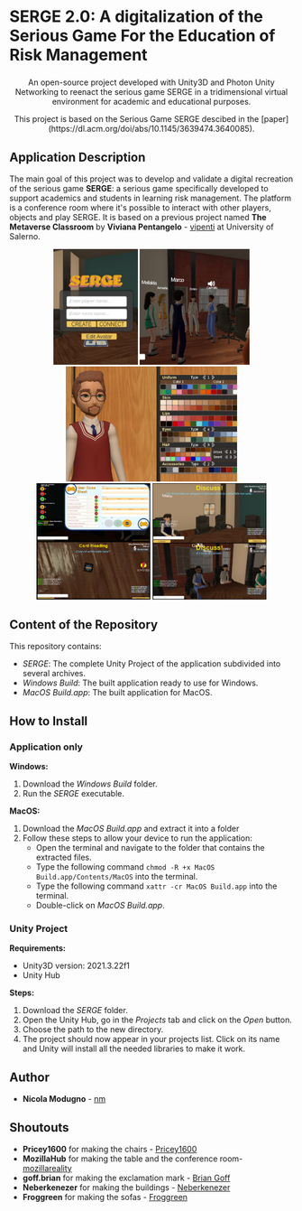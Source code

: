 # SERGE 2.0: A digitalization of the Serious Game For the Education of Risk Management 
<h3 align = "center"> </h3>
<p align = "center"> An open-source project developed with Unity3D and Photon Unity Networking to reenact the serious game SERGE in a tridimensional virtual environment for academic and educational purposes. </p>
<p align = "center"> This project is based on the Serious Game SERGE descibed in the [paper](https://dl.acm.org/doi/abs/10.1145/3639474.3640085).</p>
<p align = "center">
  <!-- <img src = "blobs/presentation_pic.jpg?raw=true" width = "800" heigth = "600"> -->
</p>


## Application Description
The main goal of this project was to develop and validate a digital recreation of the serious game **SERGE**: a serious game specifically developed to support academics and students in learning risk management.
The platform is a conference room where it's possible to interact with other players, objects and play SERGE. It is based on a previous project named **The Metaverse Classroom** by **Viviana Pentangelo** - [vipenti](https://github.com/vipenti) at University of Salerno.

<div align="center">
  <img src="blobs/stripe1.JPG" width="150"/>
  <img src="blobs/stripe3.png" width="195"/>
  <img src="blobs/stripe2.JPG" width="304"/>
  <br>
  <img src="blobs/stripe4.png" width="202"/>
  <img src="blobs/stripe5.png" width="202"/>
</div>


## Content of the Repository
This repository contains:
- _SERGE_: The complete Unity Project of the application subdivided into several archives.
- _Windows Build_: The built application ready to use for Windows.
- _MacOS Build.app_: The built application for MacOS.

## How to Install

### Application only
**Windows:**
1. Download the _Windows Build_ folder.
2. Run the _SERGE_ executable.

**MacOS:**
1. Download the _MacOS Build.app_ and extract it into a folder
2. Follow these steps to allow your device to run the application:
    - Open the terminal and navigate to the folder that contains the extracted files.
    - Type the following command <code>chmod -R +x MacOS Build.app/Contents/MacOS</code> into the terminal.
    - Type the following command <code>xattr -cr MacOS Build.app</code> into the terminal.
    - Double-click on _MacOS Build.app_.

### Unity Project

**Requirements:**
- Unity3D version: 2021.3.22f1
- Unity Hub

**Steps:**
1. Download the _SERGE_ folder.
2. Open the Unity Hub, go in the _Projects_ tab and click on the _Open_ button.
3. Choose the path to the new directory.
4. The project should now appear in your projects list. Click on its name and Unity will install all the needed libraries to make it work.

## Author
* **Nicola Modugno** - [nm](https://github.com/nicolamoothreemodugno)

## Shoutouts
* **Pricey1600** for making the chairs - [Pricey1600](https://sketchfab.com/Pricey1600)
* **MozillaHub** for making the table and the conference room- [mozillareality](https://sketchfab.com/mozillareality)
* **goff.brian** for making the exclamation mark - [Brian Goff](https://www.vecteezy.com/members/goff-brian)
* **Neberkenezer** for making the buildings - [Neberkenezer](https://sketchfab.com/neberkenezer)
* **Froggreen** for making the sofas - [Froggreen](https://sketchfab.com/Froggreen)

